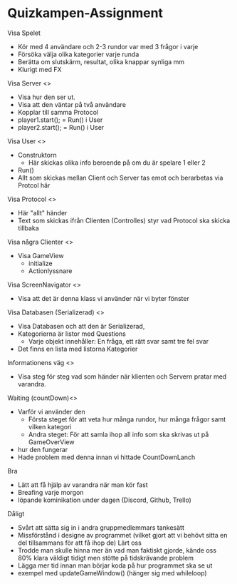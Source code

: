 # Quizkampen-Assignment

Visa Spelet 
  - Kör med 4 användare och 2-3 rundor var med 3 frågor i varje
  - Försöka välja olika kategorier varje runda
  - Berätta om slutskärm, resultat, olika knappar synliga mm
  - Klurigt med FX
  
Visa Server <<MAX>>
  - Visa hur den ser ut.
  - Visa att den väntar på två användare
  - Kopplar till samma Protocol
  - player1.start(); = Run() i User
  - player2.start(); = Run() i User

Visa User <<MAX>>
  - Construktorn
    - Här skickas olika info beroende på om du är spelare 1 eller 2
  - Run()
   -  Allt som skickas mellan Client och Server tas emot och berarbetas via Protcol här

Visa Protocol <<SARA>>
  - Här "allt" händer 
  - Text som skickas ifrån Clienten (Controlles) styr vad Protocol ska skicka tillbaka

Visa några Clienter <<SARA>>
  - Visa GameView
    - initialize
    - Actionlyssnare

Visa ScreenNavigator <<AXEL>>
  - Visa att det är denna klass vi använder när vi byter fönster

Visa Databasen (Serializerad) <<SIMON>>
  - Visa Databasen och att den är Serializerad,
  - Kategorierna är listor med Questions
    - Varje objekt innehåller: En fråga, ett rätt svar samt tre fel svar
  - Det finns en lista med listorna Kategorier
  
Informationens väg <<PATRIK>>
  - Visa steg för steg vad som händer när klienten och Servern pratar med varandra.

Waiting (countDown)<<PATRIK>>
  - Varför vi använder den
    - Första steget för att veta hur många rundor, hur många frågor samt vilken kategori
    - Andra steget: För att samla ihop all info som ska skrivas ut på GameOverView
  - hur den fungerar
  - Hade problem med denna innan vi hittade CountDownLanch

Bra 
  - Lätt att få hjälp av varandra när man kör fast
  - Breafing varje morgon
  - löpande kominikation under dagen (Discord, Github, Trello)
  
Dåligt
 - Svårt att sätta sig in i andra gruppmedlemmars tankesätt
 - Missförstånd i designe av programmet (vilket gjort att vi behövt sitta en del tillsammans för att få ihop de)
Lärt oss
  - Trodde man skulle hinna mer än vad man faktiskt gjorde, kände oss 80% klara väldigt tidigt men stötte på tidskrävande problem
  - Lägga mer tid innan man börjar koda på hur programmet ska se ut
  - exempel med updateGameWindow() (hänger sig med whileloop)
